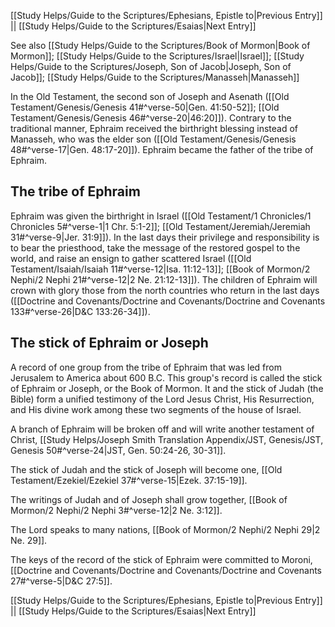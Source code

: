 [[Study Helps/Guide to the Scriptures/Ephesians, Epistle to|Previous Entry]]  ||  [[Study Helps/Guide to the Scriptures/Esaias|Next Entry]]

 See also [[Study Helps/Guide to the Scriptures/Book of Mormon|Book of Mormon]]; [[Study Helps/Guide to the Scriptures/Israel|Israel]]; [[Study Helps/Guide to the Scriptures/Joseph, Son of Jacob|Joseph, Son of Jacob]]; [[Study Helps/Guide to the Scriptures/Manasseh|Manasseh]]

 In the Old Testament, the second son of Joseph and Asenath ([[Old Testament/Genesis/Genesis 41#^verse-50|Gen. 41:50-52]]; [[Old Testament/Genesis/Genesis 46#^verse-20|46:20]]). Contrary to the traditional manner, Ephraim received the birthright blessing instead of Manasseh, who was the elder son ([[Old Testament/Genesis/Genesis 48#^verse-17|Gen. 48:17-20]]). Ephraim became the father of the tribe of Ephraim.

## The tribe of Ephraim

 Ephraim was given the birthright in Israel ([[Old Testament/1 Chronicles/1 Chronicles 5#^verse-1|1 Chr. 5:1-2]]; [[Old Testament/Jeremiah/Jeremiah 31#^verse-9|Jer. 31:9]]). In the last days their privilege and responsibility is to bear the priesthood, take the message of the restored gospel to the world, and raise an ensign to gather scattered Israel ([[Old Testament/Isaiah/Isaiah 11#^verse-12|Isa. 11:12-13]]; [[Book of Mormon/2 Nephi/2 Nephi 21#^verse-12|2 Ne. 21:12-13]]). The children of Ephraim will crown with glory those from the north countries who return in the last days ([[Doctrine and Covenants/Doctrine and Covenants/Doctrine and Covenants 133#^verse-26|D&C 133:26-34]]).

## The stick of Ephraim or Joseph

 A record of one group from the tribe of Ephraim that was led from Jerusalem to America about 600 B.C. This group's record is called the stick of Ephraim or Joseph, or the Book of Mormon. It and the stick of Judah (the Bible) form a unified testimony of the Lord Jesus Christ, His Resurrection, and His divine work among these two segments of the house of Israel.

 A branch of Ephraim will be broken off and will write another testament of Christ, [[Study Helps/Joseph Smith Translation Appendix/JST, Genesis/JST, Genesis 50#^verse-24|JST, Gen. 50:24-26, 30-31]].

 The stick of Judah and the stick of Joseph will become one, [[Old Testament/Ezekiel/Ezekiel 37#^verse-15|Ezek. 37:15-19]].

 The writings of Judah and of Joseph shall grow together, [[Book of Mormon/2 Nephi/2 Nephi 3#^verse-12|2 Ne. 3:12]].

 The Lord speaks to many nations, [[Book of Mormon/2 Nephi/2 Nephi 29|2 Ne. 29]].

 The keys of the record of the stick of Ephraim were committed to Moroni, [[Doctrine and Covenants/Doctrine and Covenants/Doctrine and Covenants 27#^verse-5|D&C 27:5]].

[[Study Helps/Guide to the Scriptures/Ephesians, Epistle to|Previous Entry]]  ||  [[Study Helps/Guide to the Scriptures/Esaias|Next Entry]]